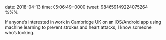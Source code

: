 date: 2018-04-13
time: 05:06:49+0000
tweet: 984659149224075264
%%%

If anyone’s interested in work in Cambridge UK on an iOS/Android app using machine learning to prevent strokes and heart attacks, I know someone who’s looking.
